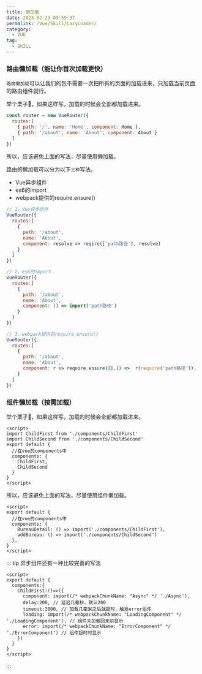 ```yaml
---
title: 懒加载
date: 2023-02-23 09:59:37
permalink: /Vue/Skill/LazyLoader/
category:
  - VUE
tag:
  - SKILL
---
```


### 路由懒加载（能让你首次加载更快）

`路由懒加载`可以让我们的包不需要一次把所有的页面的加载进来，只加载当前页面的路由组件就行。

举个栗子🌰，如果这样写，加载的时候会全部都加载进来。

```js
const router = new VueRouter({
  routes:[
    { path: '/', name: 'Home', component: Home },
    { path: '/about', name: 'About', component: About }
  ]
})
```

所以，应该避免上面的写法，尽量使用懒加载。

路由的懒加载可以分为以下`三种`写法。

- Vue异步组件
- es6的import
- webpack提供的require.ensure()

```js
// 1、Vue异步组件
VueRouter({
  routes:[
    {
      path: '/about',
      name: 'About',
      component: resolve => reqire(['path路径'], resolve)
    }
  ]
})

// 2、es6的import
VueRouter({
  routes:[
    {
      path: '/about',
      name: 'About',
      component: () => import('path路径')
    }
  ]
})

// 3、webpack提供的require.ensure()
VueRouter({
  routes:[
    {
      path: '/about',
      name: 'About',
      component: r => require.ensure([],() =>  r(require('path路径')), 'demo')
    }
  ]
})
```

### 组件懒加载（按需加载）

举个栗子🌰，如果这样写，加载的时候会全部都加载进来。

```vue
<script>
import ChildFirst from './components/ChildFirst'
import ChildSecond from './components/ChildSecond'
export default {
  //在vue的components中
  components: {
    ChildFirst,
    ChildSecond
  }
}
</script>
```

所以，应该避免上面的写法，尽量使用组件懒加载。

```vue
<script>
export default {
  //在vue的components中
  components: {
    BureauDetail: () => import('./components/ChildFirst'),
    addBureau: () => import('./components/ChildSecond')
  },
}
</script>
```

::: tip
异步组件还有一种比较完善的写法
```vue
<script>
export default {
  components:{
    ChildFirst:()=>({
      component: import(/* webpackChunkName: "Async" */ './Async'),
      delay:200, // 延迟几毫秒，默认200
      timeout:3000, // 加载几毫米之后就超时，触发error组件
      loading: import(/* webpackChunkName: "LoadingComponent" */ './LoadingComponent'), // 组件未加载回来前显示
      error: import(/* webpackChunkName: "ErrorComponent" */ './ErrorComponent') // 组件超时时显示
    })
  }
}
</script>
```
:::



